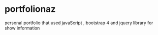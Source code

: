 # portfolionaz

personal portfolio that used javaScript , bootstrap 4 and jquery library for show information
